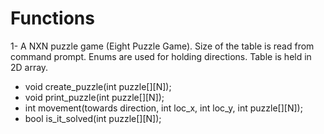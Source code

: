 <h1>Functions</h1>

1- A NXN puzzle game (Eight Puzzle Game). Size of the table is read from command prompt. Enums are used for holding directions. Table is held in 2D array.  
- void create_puzzle(int puzzle[][N]);  
- void print_puzzle(int puzzle[][N]);  
- int movement(towards direction, int loc_x, int loc_y, int puzzle[][N]);  
- bool is_it_solved(int puzzle[][N]);  